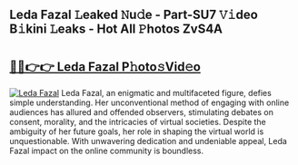 ## Leda Fazal 𝙻eaked 𝙽u𝚍e - Part-SU7 𝚅𝚒deo B𝚒kini 𝙻eaks - Hot All 𝙿hotos ZvS4A

# <h2><a href="http://ld59djq.urlbe.top/?page=Leda+Fazal">🔗🔗👉👉 Leda Fazal P𝚑oto𝚜Vid𝚎o</a></h2>

[![Leda Fazal](https://i.imgur.com/eBuTRDB.gif)](http://ld59djq.urlbe.top/?page=Leda+Fazal)
Leda Fazal, an enigmatic and multifaceted figure, defies simple understanding. Her unconventional method of engaging with online audiences has allured and offended observers, stimulating debates on consent, morality, and the intricacies of virtual societies. Despite the ambiguity of her future goals, her role in shaping the virtual world is unquestionable. With unwavering dedication and undeniable appeal, Leda Fazal impact on the online community is boundless.
